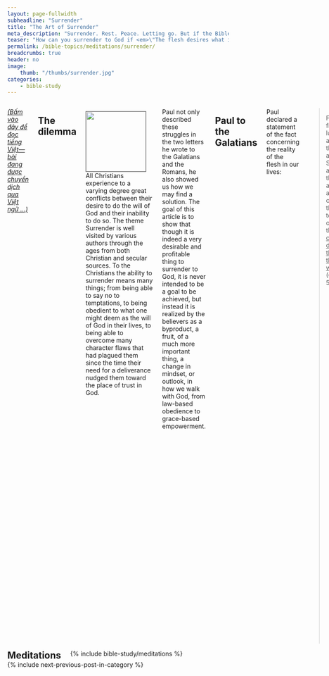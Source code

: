 ```yaml
---
layout: page-fullwidth
subheadline: "Surrender"
title: "The Art of Surrender"
meta_description: "Surrender. Rest. Peace. Letting go. But if the Bible says that the flesh desires what is contrary to the Spirit, then how can you surrender to God?"
teaser: "How can you surrender to God if <em>\"The flesh desires what is contrary to the Spirit?\"</em> (Galatians 5:17) and: <em>\"...I don&#146t understand what I am doing. For I do not do what I want&mdash;instead, I do what I hate (Romans 7:15).\"</em>"
permalink: /bible-topics/meditations/surrender/
breadcrumbs: true
header: no
image:
    thumb: "/thumbs/surrender.jpg"
categories:
    - bible-study
---
```

<!--more-->

<div class="row">
<div class="medium-8 columns" markdown="1">

<!-- ##################### PLACEHOLDER ################### -->

<em><a href="{{ site.baseurl }}/hoc-kinh-thanh/suy-gam/dau-phuc-Chua/">(Bấm vào đây để đọc tiếng Việt&mdash;bài đang được chuyển dịch qua Việt ngữ ...)</a></em>

## The dilemma

<div>
<p>
<img alt src="{{ site.baseurl }}/images/surrender.jpg" style="border: 1px solid #666666; margin: 7px 15px 0px 0px; max-width: 100%; height: 136px; padding: 0px; float: left;">
All Christians experience to a varying degree great conflicts between their desire to do the will of God and their inability to do so. The theme Surrender is well visited by various authors through the ages from both Christian and secular sources. To the Christians the ability to surrender means many things; from being able to say no to temptations, to being obedient to what one might deem as the will of God in their lives, to being able to overcome many character flaws that had plagued them since the time their need for a deliverance nudged them toward the place of trust in God.

</p>
</div>
<!-- ##################### PLACEHOLDER ###################-->

Paul not only described these struggles in the two letters he wrote to the Galatians and the Romans, he also showed us how we may find a solution. The goal of this article is to show that though it is indeed a very desirable and profitable thing to surrender to God, it is never intended to be a goal to be achieved, but instead it is realized by the believers as a byproduct, a fruit, of a much more important thing, a change in mindset, or outlook, in how we walk with God, from law-based obedience to grace-based empowerment.

## Paul to the Galatians

Paul declared a statement of the fact concerning the reality of the flesh in our lives:

> For the flesh lusteth against the Spirit, and the Spirit against the flesh: and these are contrary the one to the other: so that <u>ye cannot do the things that ye would</u> (Galatians 5:17).

In this verse we clearly read that our flesh's desire is not the things of God, so it will not voluntarily surrender to God, and the end result is *"ye cannot do the things that ye would."* But most Christians think otherwise, that they can somehow muster the strength to do the things Paul said they couldn't.

Paul wrote this as a statement of fact, without exception, which will be further reinforced when we next study the following Romans passage.

## Paul to the Romans

> <sup>15</sup>I do not understand what I do. For what I want to do I do not do, but what I hate I do ... <sup>21</sup><u>So I find this law at work</u>: Although I want to do good, evil is right there with me. <sup>22</sup>For in my inner being I delight in God’s law; <sup>23</sup>but I see another law at work in me, waging war against the law of my mind and making me a prisoner of the law of sin at work within me. <sup>24</sup>What a wretched man I am! Who will rescue me from this body that is subject to death? <sup>25</sup><u>Thanks be to God, who delivers me through Jesus Christ our Lord!</u> <br /><u>So then, I myself in my mind am a slave to God’s law, but in my sinful nature a slave to the law of sin</u> (Romans 7:15,21-25).

Paul again describes the same thing he does in Galatians, but here he calls it a law, and a law is just what it is, it cannot fail, like the law of gravity, or other laws that describes the universe. But here Paul goes further to explain why this is the case. The reason being we are made up of two parts: 1) the inner being, the spirit, or the mind, and 2) the flesh, and they are in constant struggle.

Verse 25 appears to show us a resolution to the conflict, with presumably the flesh to be on the losing side when it wrote: *"Thanks be to God, who delivers me through Jesus Christ our Lord!"* But is this really the case? No, this is not the case at all, because if we continue to read to the second part we'd find the opposite to be true, where Paul confirmed the reality of the existence of our two parts side by side: the flesh and the spirit, when he wrote: *"So then, I myself in my mind am a slave to God’s law, but in my sinful nature a slave to the law of sin."*

Our mind, or our spirit, the part that comes alive when we received Christ and the Holy Spirit as a seal of our redemption, loves and obey the law of God. This part does not have any trouble in such a way that it needs to surrender.

While our flesh, our sinful nature, is a slave to the law of sin. Notice the use of the term SLAVE, which suggests a total submission to this law which makes resistance to it an impossibility.

Paul reiterates the inability of the flesh to submit to God later in Romans 8 as follows:

>  <sup>5</sup>For those who live according to the flesh have their outlook shaped by the things of the flesh, but those who live according to the Spirit have their outlook shaped by the things of the Spirit.  <sup>6</sup>For the outlook of the flesh is death, but the outlook of the Spirit is life and peace,  <sup>7</sup>because the outlook of the flesh is hostile to God, for it <u>does not submit to the law of God, nor is it able to do so</u> (Romans 8:5-7&mdash;NET).

Here we read that besides the fact that the flesh does not submit to the law of God, it's unable to do so even if it does desire it. There is a very thorough discussion of the "outlook of the flesh" in the article <a href="{{ site.url }}/bible-topics/meditations/put-to-death-the-deeds-of-the-body/"><em>"<u>Mortify the Deeds of the Flesh</u>"</em></a> which helps us see a more harmful aspect of the flesh not as instrument for sins, but as instrument for righteouness.

## To put Jesus in control?

We can put this question another way: Can you surrender to God? Here the old hymn "Fully Surrender" came to mind with the following lyrics:

<p class="blockquote">
Fully surrendered—Lord, I would be,<br />
Fully surrendered, dear Lord, to Thee.<br />
All on the altar laid,<br />
Surrender fully made,<br />
Thou hast my ransom paid;<br />
I yield to Thee.
</p>

The hymn suggests a willingness, and a decision is made, by the surrendering person to submit to God. But what did Paul write about the flesh? We learned from the Galatians and Romans passages that the flesh will not, and cannot, submit to the law of God. So if we apply Paul's reasoning to the hymn, though its author may want to surrender to God, his or her flesh *"does not submit to the law of God, nor is it able to do so."* This hymn reflects the sentiment of the majority of Christians who are tired of the constant struggles and simply want to lay down and rest.

The apostle Paul suggests we do not try to control the flesh, but to walk in the Spirit. We overcome the flesh by not doing battle with it, by not focusing on putting it under submission, but to walk in the Spirit. It will become clearer as we enter the next section.

## Walk in the Spirit

Hopefully it has become clear that the focus of ministries should NOT be on the taming of the uncontrollable flesh because the volume of truth we've read has shown the futility of doing so. Let us expand the context surrounding Galatians 5:17 to see the solution fo the problem of surrender.

> <sup>16</sup>So I say, <u>walk by the Spirit, and you will not gratify the desires of the flesh</u>. <sup>17</sup>For the flesh desires what is contrary to the Spirit, and the Spirit what is contrary to the flesh. They are in conflict with each other, so that you are not to do whateverc you want. <sup>18</sup>But <u>if you are led by the Spirit, you are not under the law</u> (Galatians 5:16-18).`

Here Paul shows us how to NOT gratify the desires of the flesh, or in other words to achieve a state of surrender, by walking by the spirit instead of doing battle with the flesh which will not submit to the law of God.

But what does it mean to walk by the spirit? To pray all the time? To consciously put oneself in God's presence? Read more Bible? Practicing God's Presence?

What motivates someone to wish for a state of surrender? Isn't it because of the constant struggle against what that they hate but end up doing anyway because the spirit is willing but the flesh is weak?

There is still one more important point that we can easily miss in verse 18: *"But if you are led by the Spirit, you are not under the law."* It is the law that amplifies the struggle with the flesh, just like it is written in 1 Corinthians 15:56 which says *"the power of sin is the law."* When someone lives under the law, there is a need to control the flesh, to put it into submission, to make it do the impossible: to submit to the law of God. Verse 18 shows us that it's the law that puts one in this constant struggle, but you can be set free from the law by walking in the Spirit.

Here we must ask ourselves what is the role of the Holy Spirit in our relationship with God? Jesus describes the role of the Holy Spirit as follows:

<p class="blockquote"><sup>8</sup>And when he comes, he will prove the world wrong concerning sin and righteousness and judgment – <sup>9</sup><u>concerning sin, because they do not believe in me</u>; (John 16:8-9)</p>

Jesus made it simple for us to understand the true meaning of sin, of what separates us from God. So in explaining the role of the Holy Spirit, Jesus shows us that sin is the act of not believing in Him; when someone places their trust in Christ, sin is no longer an issue.

When one walks according to God's new law: the law of the spirit of life, which says he who believes on the Son will have eternal life (John 3:36), one experiences a rest from the never ending treadmill of performance where a sense of surrender comes without effort, like a child resting in its mother's arms. That is how we walk by the spirit. That is how we surrender; not by struggling against flesh and blood (Ephesians 6:12), but by faith, by trusting in Christ's finished work on the cross.

To surrender from a flesh-based perspective is a never-ending process which will not get one to the place of true yielding to God, but to walk by the Spirit is a once for all act of placing our trust in Christ: It's Finished! If the world has been wrong concerning sin, it has also been wrong concerning their trying to surrender. Because sin is not about transgressions, but about unbelief in Christ, so it is with surrender, it is not about trying to overcome the flesh, but it's about resting in the finished work of Christ. One is a never ending treadmill of repeated sacrifices, the other is a once-for-all act by the One who comes from God.

{% include bible-study/bible-study-footer %}
</div><!-- /.medium-8.columns -->
<div class="bible-index medium-4 columns">

<h2 style="margin: 0px">Meditations</h2>
        {% include bible-study/meditations %}
</div><!-- /.medium-4.columns -->
</div><!-- /.row -->

<div class="small-12" style="padding: 0px; border-bottom: none;">
    {% include next-previous-post-in-category %}
</div>

